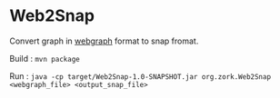 Web2Snap
===
Convert graph in [webgraph](http://webgraph.di.unimi.it/) format to snap fromat.

Build :
`mvn package`

Run : 
`java -cp target/Web2Snap-1.0-SNAPSHOT.jar org.zork.Web2Snap <webgraph_file> <output_snap_file>`
